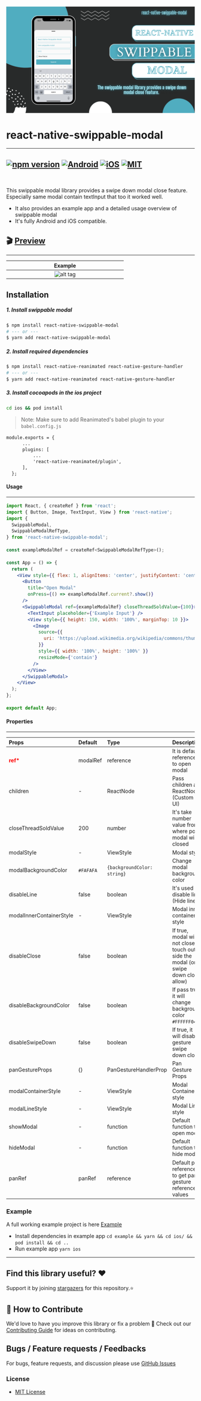 ![alt tag](./assets/react-native-swippable-modal-banner.png)

# react-native-swippable-modal

---

## [![npm version](https://img.shields.io/badge/npm%20package-0.0.1-orange)](https://www.npmjs.org/package/react-native-swippable-modal) [![Android](https://img.shields.io/badge/Platform-Android-green?logo=android)](https://www.android.com) [![iOS](https://img.shields.io/badge/Platform-iOS-green?logo=apple)](https://developer.apple.com/ios) [![MIT](https://img.shields.io/badge/License-MIT-green)](https://opensource.org/licenses/MIT)

<br>

This swippable modal library provides a swipe down modal close feature. Especially same modal contain textInput that too it worked well.

- It also provides an example app and a detailed usage overview of swippable modal
- It's fully Android and iOS compatible.

## 🎬 [Preview](./example/)

---

| <div style="width:300px"></div> Example |
| :-------------------------------------: |
| ![alt tag](./assets/SwippableDemo.gif)  |

## Installation

##### 1. Install swippable modal

```bash
$ npm install react-native-swippable-modal
# --- or ---
$ yarn add react-native-swippable-modal
```

##### 2. Install required dependencies

```bash
$ npm install react-native-reanimated react-native-gesture-handler
# --- or ---
$ yarn add react-native-reanimated react-native-gesture-handler
```

##### 3. Install cocoapods in the ios project

```bash
cd ios && pod install
```

> Note: Make sure to add Reanimated's babel plugin to your `babel.config.js`

```
module.exports = {
      ...
      plugins: [
          ...
          'react-native-reanimated/plugin',
      ],
  };
```

#### Usage

---

```jsx
import React, { createRef } from 'react';
import { Button, Image, TextInput, View } from 'react-native';
import {
  SwippableModal,
  SwippableModalRefType,
} from 'react-native-swippable-modal';

const exampleModalRef = createRef<SwippableModalRefType>();

const App = () => {
  return (
    <View style={{ flex: 1, alignItems: 'center', justifyContent: 'center' }}>
      <Button
        title="Open Modal"
        onPress={() => exampleModalRef.current?.show()}
      />
      <SwippableModal ref={exampleModalRef} closeThreadSoldValue={100}>
        <TextInput placeholder={'Example Input'} />
        <View style={{ height: 150, width: '100%', marginTop: 10 }}>
          <Image
            source={{
              uri: 'https://upload.wikimedia.org/wikipedia/commons/thumb/b/b6/Image_created_with_a_mobile_phone.png/800px-Image_created_with_a_mobile_phone.png',
            }}
            style={{ width: '100%', height: '100%' }}
            resizeMode={'contain'}
          />
        </View>
      </SwippableModal>
    </View>
  );
};

export default App;
```

#### Properties

---

| Props                                     | Default   | Type                     | Description                                                |
| :---------------------------------------- | :-------- | :--------------------    | :--------------------------------------------------------- |
| <strong style="color:red;">ref\*</strong> | modalRef  | reference                | It is default reference to open modal                      |
| children                                  | -         | ReactNode                | Pass children as ReactNode (Custom UI)                     |
| closeThreadSoldValue                      | 200       | number                   | It's take number value from where point modal will closed  |
| modalStyle                                | -         | ViewStyle                | Modal style                                                |
| modalBackgroundColor                      | `#FAFAFA` | `{backgroundColor: string}`| Change modal background color                              |
| disableLine                               | false     | boolean               | It's used for disable line (Hide line)                     |
| modalInnerContainerStyle                  | -         | ViewStyle             | Modal inner container style                                |
| disableClose                              | false     | boolean               | If true, modal will not close if touch out side the modal (only swipe down close allow)  |
| disableBackgroundColor                    | false     | boolean               | If pass true, it will change background color `#FFFFFF04`  |
| disableSwipeDown                          | false     | boolean               | If true, it will disable gesture swipe down close          |
| panGestureProps                           | {}        | PanGestureHandlerProp | Pan Gesture Props                                          |
| modalContainerStyle                       | -         | ViewStyle             | Modal Container style                                      |
| modalLineStyle                            | -         | ViewStyle             | Modal Line style                                           |
| showModal                                 | -         | function              | Default function to open modal                             |
| hideModal                                 | -         | function              | Default function to hide modal                             |
| panRef                                    | panRef    | reference             | Default pan reference to get pan gesture references values |

### Example

A full working example project is here [Example](./example/)

- Install dependencies in example app `cd example && yarn && cd ios/ && pod install && cd ..`
- Run example app `yarn ios`

---

## Find this library useful? ❤️

Support it by joining [stargazers](https://github.com/DhruvHarsora-FullStackDeveloper/react-native-swippable-modal/stargazers) for this repository.⭐

## 🤝 How to Contribute

We'd love to have you improve this library or fix a problem 💪
Check out our [Contributing Guide](CONTRIBUTING.md) for ideas on contributing.

## Bugs / Feature requests / Feedbacks

For bugs, feature requests, and discussion please use [GitHub Issues](https://github.com/DhruvHarsora-FullStackDeveloper/react-native-swippable-modal/issues)

### License

- [MIT License](./LICENSE)
